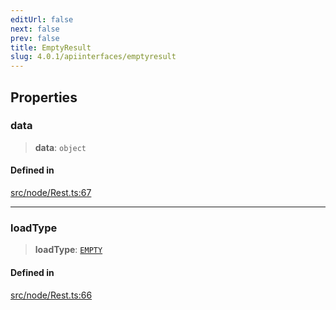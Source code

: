```yaml
---
editUrl: false
next: false
prev: false
title: EmptyResult
slug: 4.0.1/apiinterfaces/emptyresult
---
```


## Properties

### data

> **data**: `object`

#### Defined in

[src/node/Rest.ts:67](https://github.com/shipgirlproject/shoukaku/blob/396aa531096eda327ade0f473f9807576e9ae9df/src/node/Rest.ts#L67)

***

### loadType

> **loadType**: [`EMPTY`](/4.0.1/api/enumerations/loadtype/#empty)

#### Defined in

[src/node/Rest.ts:66](https://github.com/shipgirlproject/shoukaku/blob/396aa531096eda327ade0f473f9807576e9ae9df/src/node/Rest.ts#L66)
